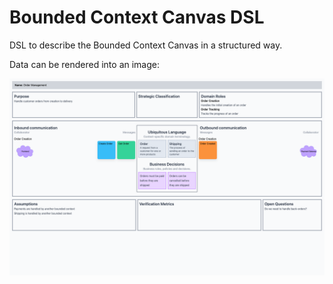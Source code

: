 # Bounded Context Canvas DSL

DSL to describe the Bounded Context Canvas in a structured way.

Data can be rendered into an image:

![example bc canvas](examples/order-mgt.png)
